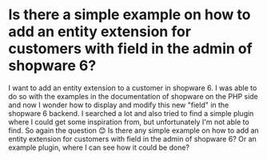 
# Is there a simple example on how to add an entity extension for customers with field in the admin of shopware 6?

I want to add an entity extension to a customer in shopware 6. I was able to do so with the examples in the documentation of shopware on the PHP side and now I wonder how to display and modify this new "field" in the shopware 6 backend.
I searched a lot and also tried to find a simple plugin where I could get some inspiration from, but unfortunately I'm not able to find.
So again the question 😊 Is there any simple example on how to add an entity extension for customers with field in the admin of shopware 6? Or an example plugin, where I can see how it could be done?

        